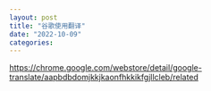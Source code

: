 ```yaml
---
layout: post
title: "谷歌使用翻译"
date: "2022-10-09"
categories: 
---
```

<p><a href="https://chrome.google.com/webstore/detail/google-translate/aapbdbdomjkkjkaonfhkkikfgjllcleb/related">https://chrome.google.com/webstore/detail/google-translate/aapbdbdomjkkjkaonfhkkikfgjllcleb/related</a></p>

<p>&nbsp;</p>

